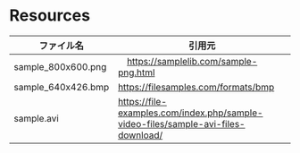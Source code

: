 # Resources

| ファイル名              | 引用元                                                                               |
|--------------------|-----------------------------------------------------------------------------------|
| sample_800x600.png | 　https://samplelib.com/sample-png.html                                            
| sample_640x426.bmp | https://filesamples.com/formats/bmp                                               
| sample.avi         | https://file-examples.com/index.php/sample-video-files/sample-avi-files-download/ |
